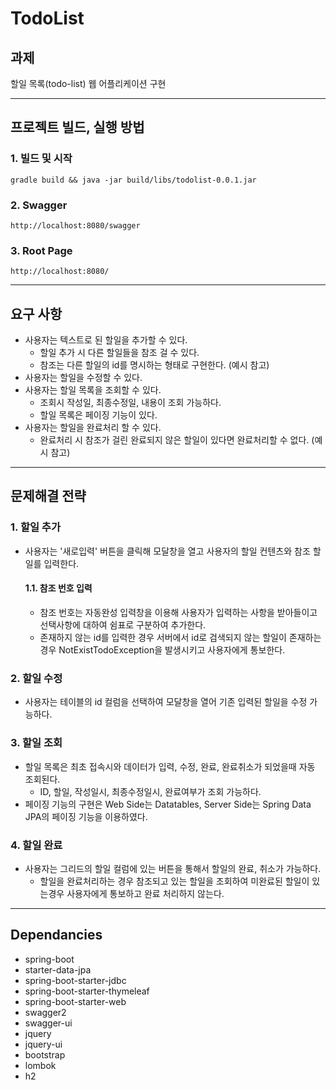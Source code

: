 # TodoList

## 과제

할일 목록(todo-list) 웹 어플리케이션 구현

---

## 프로젝트 빌드, 실행 방법

### 1. 빌드 및 시작 
~~~
gradle build && java -jar build/libs/todolist-0.0.1.jar
~~~
### 2. Swagger
~~~ 
http://localhost:8080/swagger
~~~
### 3. Root Page
~~~
http://localhost:8080/
~~~

---

## 요구 사항

* 사용자는 텍스트로 된 할일을 추가할 수 있다.
  * 할일 추가 시 다른 할일들을 참조 걸 수 있다.
  * 참조는 다른 할일의 id를 명시하는 형태로 구현한다. (예시 참고)
* 사용자는 할일을 수정할 수 있다.
* 사용자는 할일 목록을 조회할 수 있다.
  * 조회시 작성일, 최종수정일, 내용이 조회 가능하다.
  * 할일 목록은 페이징 기능이 있다.
* 사용자는 할일을 완료처리 할 수 있다.
  * 완료처리 시 참조가 걸린 완료되지 않은 할일이 있다면 완료처리할 수 없다. (예시 참고)

---

## 문제해결 전략

### 1. 할일 추가

* 사용자는 '새로입력' 버튼을 클릭해 모달창을 열고 사용자의 할일 컨텐츠와 참조 할일를 입력한다. 
  
  #### 1.1. 참조 번호 입력

  * 참조 번호는 자동완성 입력창을 이용해 사용자가 입력하는 사항을 받아들이고 선택사항에 대하여 쉼표로 구분하여 추가한다. 
  * 존재하지 않는 id를 입력한 경우 서버에서 id로 검색되지 않는 할일이 존재하는 경우 NotExistTodoException을 발생시키고 사용자에게 통보한다.

### 2. 할일 수정

* 사용자는 테이블의 id 컬럼을 선택하여 모달창을 열어 기존 입력된 할일을 수정 가능하다.

### 3. 할일 조회

* 할일 목록은 최초 접속시와 데이터가 입력, 수정, 완료, 완료취소가 되었을때 자동 조회된다. 
  * ID, 할일, 작성일시, 최종수정일시, 완료여부가 조회 가능하다.
* 페이징 기능의 구현은 Web Side는 Datatables, Server Side는 Spring Data JPA의 페이징 기능을 이용하였다.

### 4. 할일 완료

* 사용자는 그리드의 할일 컬럼에 있는 버튼을 통해서 할일의 완료, 취소가 가능하다.
  * 할일을 완료처리하는 경우 참조되고 있는 할일을 조회하여 미완료된 할일이 있는경우 사용자에게 통보하고 완료 처리하지 않는다.

---

## Dependancies
- spring-boot
- starter-data-jpa
- spring-boot-starter-jdbc
- spring-boot-starter-thymeleaf
- spring-boot-starter-web
- swagger2
- swagger-ui
- jquery
- jquery-ui
- bootstrap
- lombok
- h2



